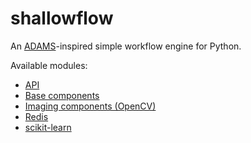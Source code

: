 # shallowflow
An [ADAMS](https://adams.cms.waikato.ac.nz/)-inspired simple workflow engine for Python.

Available modules:

* [API](api)
* [Base components](base)
* [Imaging components (OpenCV)](cv2)
* [Redis](redis)
* [scikit-learn](sklearn)
